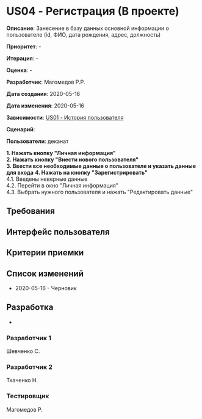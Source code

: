 ﻿# US04 - Регистрация (В проекте)

**Описание**: Занесение в базу данных основной информации о пользователе (id, ФИО, дата рождения, адрес, должность)

**Приоритет**: -

**Итерация**: -

**Оценка**: -

**Разработчик**: Магомедов Р.Р.

**Дата создания**: 2020-05-16

**Дата изменения**: 2020-05-16

**Зависимости**:  [US01 - История пользователя](User_Story.md)

**Сценарий**:



**Пользователи**: деканат

**1. Нажать кнопку "Личная информация"**\
**2. Нажать кнопку "Внести нового пользователя"**\
**3. Ввести все необходимые данные о пользователе и указать данные для входа**
**4. Нажать на кнопку "Зарегистрировать"**\
4.1. Введены неверные данные\
4.2. Перейти в окно "Личная информация"\
4.3. Выбрать нужного пользователя и нажать "Редактировать данные"



## Требования


## Интерфейс пользователя


## Критерии приемки


## Список изменений
- 2020-05-16 - Черновик

## Разработка
-

### Разработчик 1
Шевченко С.
### Разработчик 2
Ткаченко Н.
### Тестировщик
Магомедов Р.
